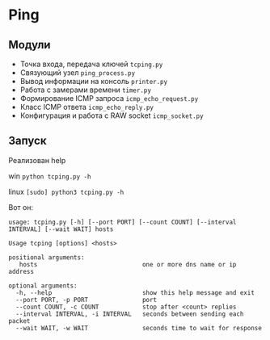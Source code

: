 # Ping

## Модули

* Точка входа, передача ключей `tcping.py`
* Связующий узел `ping_process.py`
* Вывод информации на консоль `printer.py`
* Работа с замерами времени `timer.py`
* Формирование ICMP запроса `icmp_echo_request.py`
* Класс ICMP ответа `icmp_echo_reply.py`
* Конфигурация и работа с RAW socket `icmp_socket.py`

## Запуск

Реализован help

win `python tcping.py -h`

linux `[sudo] python3 tcping.py -h`

Вот он:

```
usage: tcping.py [-h] [--port PORT] [--count COUNT] [--interval INTERVAL] [--wait WAIT] hosts

Usage tcping [options] <hosts>

positional arguments:
   hosts                             one or more dns name or ip address

optional arguments:
  -h, --help                         show this help message and exit
  --port PORT, -p PORT               port
  --count COUNT, -c COUNT            stop after <count> replies
  --interval INTERVAL, -i INTERVAL   seconds between sending each packet
  --wait WAIT, -w WAIT               seconds time to wait for response
```
